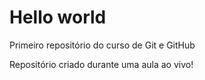 # Hello world
 Primeiro repositório do curso de Git e GitHub

Repositório criado durante uma aula ao vivo!